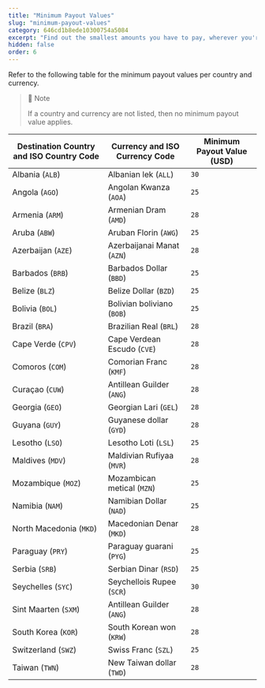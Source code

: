 ```yaml
---
title: "Minimum Payout Values"
slug: "minimum-payout-values"
category: 646cd1b8ede10300754a5084
excerpt: "Find out the smallest amounts you have to pay, wherever you're paying."
hidden: false
order: 6
---
```

Refer to the following table for the minimum payout values per country and currency.

> 🚧 Note
>
> If a country and currency are not listed, then no minimum payout value applies.

| Destination Country and ISO Country Code | Currency and ISO Currency Code | Minimum Payout Value (USD) |
| ----------- | ----------- | ----------- |
| Albania (`ALB`) | Albanian lek (`ALL`) | `30` |
| Angola (`AGO`) | Angolan Kwanza (`AOA`) | `25` |
| Armenia (`ARM`) | Armenian Dram (`AMD`) | `28` |
| Aruba (`ABW`) | Aruban Florin (`AWG`) | `25` |
| Azerbaijan (`AZE`) | Azerbaijanai Manat (`AZN`) | `28` |
| Barbados (`BRB`) | Barbados Dollar (`BBD`) | `25` |
| Belize (`BLZ`) | Belize Dollar (`BZD`) | `25` |
| Bolivia (`BOL`) | Bolivian boliviano (`BOB`) | `25` |
| Brazil (`BRA`) | Brazilian Real (`BRL`) | `28` |
| Cape Verde (`CPV`) | Cape Verdean Escudo (`CVE`) | `28` |
| Comoros (`COM`) | Comorian Franc (`KMF`) | `28` |
| Curaçao (`CUW`) | Antillean Guilder (`ANG`) | `28` |
| Georgia (`GEO`) | Georgian Lari (`GEL`) | `28` |
| Guyana (`GUY`) | Guyanese dollar (`GYD`) | `28` |
| Lesotho (`LSO`) | Lesotho Loti (`LSL`) | `25` |
| Maldives (`MDV`) | Maldivian Rufiyaa (`MVR`) | `28` |
| Mozambique (`MOZ`) | Mozambican metical (`MZN`) | `25` |
| Namibia (`NAM`) | Namibian Dollar (`NAD`) | `25` |
| North Macedonia (`MKD`) | Macedonian Denar (`MKD`) | `28` |
| Paraguay (`PRY`) | Paraguay guarani (`PYG`) | `25` |
| Serbia (`SRB`) | Serbian Dinar (`RSD`) | `25` |
| Seychelles (`SYC`) | Seychellois Rupee (`SCR`) | `30` |
| Sint Maarten (`SXM`) | Antillean Guilder (`ANG`) | `28` |
| South Korea (`KOR`) | South Korean won (`KRW`) | `28` |
| Switzerland (`SWZ`) | Swiss Franc (`SZL`) | `25` |
| Taiwan (`TWN`) | New Taiwan dollar (`TWD`) | `28` |
